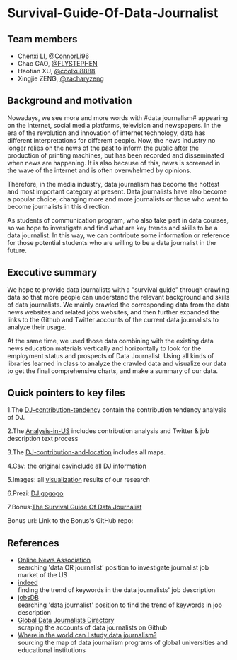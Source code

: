 # Survival-Guide-Of-Data-Journalist
  
## Team members
- Chenxi LI, [@ConnorLi96](https://github.com/ConnorLi96)
- Chao GAO, [@FLYSTEPHEN](https://github.com/FLYSTEPHEN)
- Haotian XU, [@coolxu8888](https://github.com/coolxu8888)
- Xingjie ZENG, [@zacharyzeng](https://github.com/zacharyzeng)

## Background and motivation
Nowadays, we see more and more words with #data journalism# appearing on the internet, social media platforms, television and newspapers. In the era of the revolution and innovation of internet technology, data has different interpretations for different people. Now, the news industry no longer relies on the news of the past to inform the public after the production of printing machines, but has been recorded and disseminated when news are happening. It is also because of this, news is screened in the wave of the internet and is often overwhelmed by opinions. 

Therefore, in the media industry, data journalism has become the hottest and most important category at present. Data journalists have also become a popular choice, changing more and more journalists or those who want to become journalists in this direction.
  
As students of communication program, who also take part in data courses, so we hope to investigate and find what are key trends and skills to be a data journalist. In this way, we can contribute some information or reference for those potential students who are willing to be a data journalist in the future.
  
## Executive summary
We hope to provide data journalists with a "survival guide" through crawling data so that more people can understand the relevant background and skills of data journalists. We mainly crawled the corresponding data from the data news websites and related jobs websites, and then further expanded the links to the Github and Twitter accounts of the current data journalists to analyze their usage. 

At the same time, we used those data combining with the existing data news education materials vertically and horizontally to look for the employment status and prospects of Data Journalist. Using all kinds of libraries learned in class to analyze the crawled data and visualize our data to get the final comprehensive charts, and make a summary of our data.  

## Quick pointers to key files
1.The [DJ-contribution-tendency](https://github.com/ConnorLi96/survival-guide-of-data-journalist/blob/master/1%20DJ-contribution-tendency/DJ-contribution-tendency-line%26area.ipynb) contain the contribution tendency analysis of DJ.

2.The [Analysis-in-US](https://nbviewer.jupyter.org/github/ConnorLi96/survival-guide-of-data-journalist/blob/master/4%20DJ%20text%20process/Analysis%20In%20US.ipynb) includes contribution analysis and Twitter & job description text process 

3.The [DJ-contribution-and-location](https://github.com/ConnorLi96/survival-guide-of-data-journalist/blob/master/3%20DJ-distribution/DJ-distribution.ipynb) includes all maps.

4.Csv: the original [csv](https://github.com/ConnorLi96/survival-guide-of-data-journalist/blob/master/4%20DJ%20text%20process/Data_Journalism.csv)include all DJ information

5.Images: all [visualization](https://github.com/ConnorLi96/survival-guide-of-data-journalist/tree/master/All-images) results of our research

6.Prezi: [DJ gogogo](https://prezi.com/view/wUc3wyvCLEMqya7l2rJX/)

7.Bonus:[The Survival Guide Of Data Journalist](https://flystephen.github.io/DJ-insight/)

Bonus url: 
Link to the Bonus's GitHub repo: 

## References
- [Online News Association](https://careers.journalists.org/jobs/?keywords=data+OR+journalist&page=1)  
searching 'data OR journalist' position to investigate journalist job market of the US  
- [indeed](https://www.indeed.com/jobs?q=Data+Journalist+Internship&start=10)  
finding the trend of keywords in the data journalists' job description  
- [jobsDB](https://hk.jobsdb.com/hk/search-jobs/data-journalist/1)  
searching 'data journalist' position to find the trend of keywords in job description  
- [Global Data Journalists Directory](http://jplusplus.github.io/global-directory/)  
scraping the accounts of data journalists on Github  
- [Where in the world can I study data journalism?](https://medium.com/ucd-ischool/where-in-the-world-can-i-study-data-journalism-44c006e55ea5)  
sourcing the map of data journalism programs of global universities and educational institutions  
